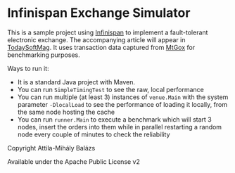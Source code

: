 Infinispan Exchange Simulator
===

This is a sample project using [Infinispan](http://www.jboss.org/infinispan/) to implement a fault-tolerant electronic exchange. The accompanying article will appear in [TodaySoftMag](http://todaysoftmag.com). It uses transaction data captured from [MtGox](https://mtgox.com/) for benchmarking purposes.

Ways to run it:

- It is a standard Java project with Maven.
- You can run ````SimpleTimingTest```` to see the raw, local performance
- You can run multiple (at least 3) instances of ````venue.Main```` with the system parameter ````-DlocalLoad```` to see the performance of loading it locally, from the same node hosting the cache
- You can run ````runner.Main```` to execute a benchmark which will start 3 nodes, insert the orders into them while in parallel restarting a random node every couple of minutes to check the reliability

Copyright Attila-Mihály Balázs

Available under the Apache Public License v2

